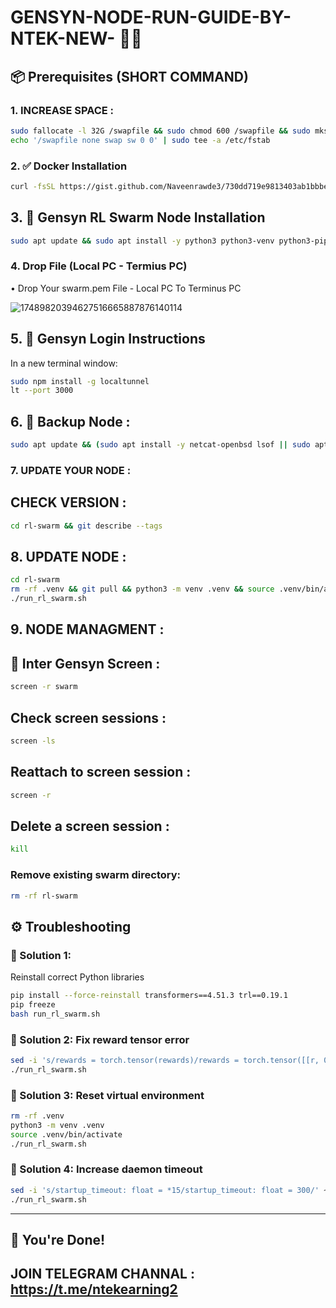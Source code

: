 # GENSYN-NODE-RUN-GUIDE-BY-NTEK-NEW- 💖💖

## 📦 Prerequisites  (SHORT COMMAND)  


### 1. INCREASE SPACE :

```bash
sudo fallocate -l 32G /swapfile && sudo chmod 600 /swapfile && sudo mkswap /swapfile && sudo swapon /swapfile && 
echo '/swapfile none swap sw 0 0' | sudo tee -a /etc/fstab
```

### 2. ✅ Docker Installation

```bash
curl -fsSL https://gist.github.com/Naveenrawde3/730dd719e9813403ab1bbbebda2c5ce9/raw -o install_docker.sh && chmod +x install_docker.sh && ./install_docker.sh

```

## 3. 🧠  Gensyn RL Swarm Node Installation

```bash
sudo apt update && sudo apt install -y python3 python3-venv python3-pip curl wget screen git lsof && python3 --version && curl -fsSL https://deb.nodesource.com/setup_20.x | sudo -E bash - && sudo apt install -y nodejs && curl -sS https://dl.yarnpkg.com/debian/pubkey.gpg | sudo apt-key add - && echo "deb https://dl.yarnpkg.com/debian/ stable main" | sudo tee /etc/apt/sources.list.d/yarn.list > /dev/null && sudo apt update && sudo apt install -y yarn && node -v && npm -v && yarn -v && rm -rf rl-swarm && git clone https://github.com/gensyn-ai/rl-swarm.git && screen -S swarm -dm bash -c "cd rl-swarm && python3 -m venv .venv && source .venv/bin/activate && cd modal-login && cd .. && git switch main && git reset --hard && git clean -fd && git pull origin main && pip install --force-reinstall transformers==4.51.3 trl==0.19.1 && pip freeze && echo '⚠️ 20 seconds pause: Please upload your swarm.pem file...' && sleep 20 && ./run_rl_swarm.sh" && sleep 2 && screen -r swarm

```

### 4. Drop File (Local PC - Termius PC)

 • Drop Your swarm.pem File - Local PC To Terminus PC
 
![17489820394627516665887876140114](https://github.com/user-attachments/assets/06fde5a8-fa7f-42ab-851c-81e69ff37bf3)


##  5. 🔐 Gensyn Login Instructions

In a new terminal window:

```bash
sudo npm install -g localtunnel
lt --port 3000
```

##  6. 💾 Backup Node :

```bash
sudo apt update && (sudo apt install -y netcat-openbsd lsof || sudo apt install -y netcat-traditional lsof) && curl -sSL -o backup.sh https://raw.githubusercontent.com/Naveenrawde3/GENSYN-NODE-RUN-GUIDE-BY-NTEK-NEW-/main/backup.sh && chmod +x backup.sh && ./backup.sh
```

### 7. UPDATE YOUR NODE :

## CHECK VERSION : 

```bash
cd rl-swarm && git describe --tags
```

## 8. UPDATE NODE :
```bash
cd rl-swarm
rm -rf .venv && git pull && python3 -m venv .venv && source .venv/bin/activate
./run_rl_swarm.sh
```

## 9. NODE MANAGMENT :
  
## 🔄 Inter Gensyn Screen :

```bash
screen -r swarm
```

## Check screen sessions :

```bash
screen -ls
```

## Reattach to screen session :

```bash
screen -r
```

## Delete a screen session :

```bash
kill
```

### Remove existing swarm directory:

```bash
rm -rf rl-swarm
```

## ⚙️ Troubleshooting

### 🔧 Solution 1: 
Reinstall correct Python libraries

```bash
pip install --force-reinstall transformers==4.51.3 trl==0.19.1
pip freeze
bash run_rl_swarm.sh
```

### 🔧 Solution 2: Fix reward tensor error

```bash
sed -i 's/rewards = torch.tensor(rewards)/rewards = torch.tensor([[r, 0.0] if isinstance(r, (int, float)) else r for r in rewards])/g' .venv/lib/python3.12/site-packages/genrl/trainer/grpo_trainer.py
./run_rl_swarm.sh
```

### 🔧 Solution 3: Reset virtual environment

```bash
rm -rf .venv
python3 -m venv .venv
source .venv/bin/activate
./run_rl_swarm.sh
```

### 🔧 Solution 4: Increase daemon timeout

```bash
sed -i 's/startup_timeout: float = *15/startup_timeout: float = 300/' ~/rl-swarm/.venv/lib/python3.12/site-packages/hivemind/p2p/p2p_daemon.py
./run_rl_swarm.sh
```

---


## 🚀 You're Done!

## JOIN TELEGRAM CHANNAL : https://t.me/ntekearning2
